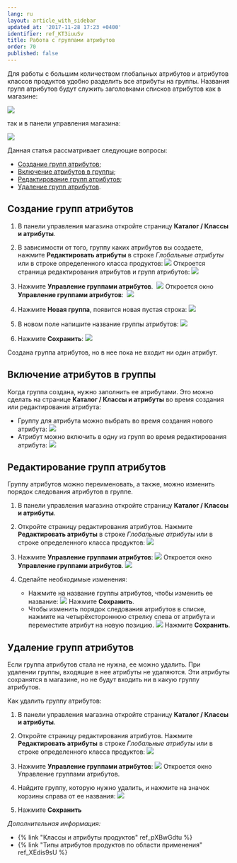 ```yaml
---
lang: ru
layout: article_with_sidebar
updated_at: '2017-11-28 17:23 +0400'
identifier: ref_KT3iuuSv
title: Работа с группами атрибутов
order: 70
published: false
---
```

Для работы с большим количеством глобальных атрибутов и атрибутов классов продуктов удобно разделить все атрибуты на группы. Названия групп атрибутов будут служить заголовками списков атрибутов как в магазине:

![]({{site.baseurl}}/attachments/7504788/7602420.png)

так и в панели управления магазина:

![]({{site.baseurl}}/attachments/7504788/7602470.png)

Данная статья рассматривает следующие вопросы:

*   [Создание групп атрибутов](#adding-attribute-groups);
*   [Включение атрибутов в группы](#assigning-attributes-to-an-attribute-group);
*   [Редактирование групп атрибутов](#editing-attribute-groups);
*   [Удаление групп атрибутов](#deleting-attribute-groups).

## Создание групп атрибутов

1.  В панели управления магазина откройте страницу **Каталог / Классы и атрибуты**.

2.  В зависимости от того, группу каких атрибутов вы создаете, нажмите **Редактировать атрибуты** в строке _Глобальные атрибуты_ или в строке определенного класса продуктов:
    ![]({{site.baseurl}}/attachments/7504788/8719346.png)
    Откроется страница редактирования атрибутов и групп атрибутов:
    ![]({{site.baseurl}}/attachments/7504788/8719347.png)
    
3.  Нажмите **Управление группами атрибутов**. 
    ![]({{site.baseurl}}/attachments/7504788/8719348.png)
    Откроется окно **Управление группами атрибутов**: 
    ![]({{site.baseurl}}/attachments/7504788/8719349.png)
    
4.  Нажмите **Новая группа**, появится новая пустая строка:
    ![]({{site.baseurl}}/attachments/7504788/8719350.png)

5.  В новом поле напишите название группы атрибутов:
    ![]({{site.baseurl}}/attachments/7504788/8719351.png)
    
6.  Нажмите **Сохранить**:
    ![]({{site.baseurl}}/attachments/7504788/8719352.png)

Создана группа атрибутов, но в нее пока не входит ни один атрибут. 

## Включение атрибутов в группы

Когда группа создана, нужно заполнить ее атрибутами. Это можно сделать на странице **Каталог / Классы и атрибуты** во время создания или редактирования атрибута:

*   Группу для атрибута можно выбрать во время создания нового атрибута:
    ![]({{site.baseurl}}/attachments/7504788/8719353.png)
*   Атрибут можно включить в одну из групп во время редактирования атрибута:
    ![]({{site.baseurl}}/attachments/7504788/8719354.png)

## Редактирование групп атрибутов

Группу атрибутов можно переименовать, а также, можно изменить порядок следования атрибутов в группе.


1.  В панели управления магазина откройте страницу **Каталог / Классы и атрибуты**.

2.  Откройте страницу редактирования атрибутов. Нажмите **Редактировать атрибуты** в строке _Глобальные атрибуты_ или в строке определенного класса продуктов:
    ![]({{site.baseurl}}/attachments/7504788/8719356.png)
    
3.  Нажмите **Управление группами атрибутов**:
    ![]({{site.baseurl}}/attachments/7504788/8719357.png)
    Откроется окно **Управление группами атрибутов**.
    ![]({{site.baseurl}}/attachments/7504788/8719355.png)

4.  Сделайте необходимые изменения:

    *   Нажмите на название группы атрибутов, чтобы изменить ее название:
        ![]({{site.baseurl}}/attachments/7504788/8719358.png)
        Нажмите **Сохранить**.
    *   Чтобы изменить порядок следования атрибутов в списке, нажмите на четырёхстороннюю стрелку слева от атрибута и переместите атрибут на новую позицию.
        ![]({{site.baseurl}}/attachments/7504788/8719360.png)
        Нажмите **Сохранить**.

## Удаление групп атрибутов

Если группа атрибутов стала не нужна, ее можно удалить. При удалении группы, входящие в нее атрибуты не удаляются. Эти атрибуты сохранятся в магазине, но не будут входить ни в какую группу атрибутов.

Как удалить группу атрибутов:

1.  В панели управления магазина откройте страницу **Каталог / Классы и атрибуты**.

2.  Откройте страницу редактирования атрибутов. Нажмите **Редактировать атрибуты** в строке _Глобальные атрибуты_ или в строке определенного класса продуктов:
    ![]({{site.baseurl}}/attachments/7504788/8719356.png)
    
3.  Нажмите **Управление группами атрибутов**:
    ![]({{site.baseurl}}/attachments/7504788/8719357.png)
    Откроется окно Управление группами атрибутов.
    
4.  Найдите группу, которую нужно удалить, и нажмите на значок корзины справа от ее названия:
    ![]({{site.baseurl}}/attachments/7504788/8719359.png)
        
5.  Нажмите **Сохранить**

_Дополнительная информация:_

*   {% link "Классы и атрибуты продуктов" ref_pXBwGdtu %}
*   {% link "Типы атрибутов продуктов по области применения" ref_XEdis9sU %}

